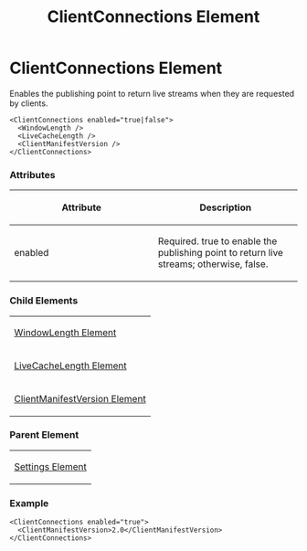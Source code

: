﻿---
title: ClientConnections Element
TOCTitle: ClientConnections Element
ms:assetid: d106d15a-9b41-4d62-b52d-5fcec1c54558
ms:mtpsurl: https://msdn.microsoft.com/en-us/library/Hh547062(v=VS.90)
ms:contentKeyID: 37836903
ms.date: 05/02/2012
mtps_version: v=VS.90
---

# ClientConnections Element

Enables the publishing point to return live streams when they are requested by clients.

    <ClientConnections enabled="true|false">
      <WindowLength />
      <LiveCacheLength />
      <ClientManifestVersion />
    </ClientConnections>

### Attributes

<table>
<colgroup>
<col style="width: 50%" />
<col style="width: 50%" />
</colgroup>
<thead>
<tr class="header">
<th><p>Attribute</p></th>
<th><p>Description</p></th>
</tr>
</thead>
<tbody>
<tr class="odd">
<td><p>enabled</p></td>
<td><p>Required. true to enable the publishing point to return live streams; otherwise, false.</p></td>
</tr>
</tbody>
</table>


### Child Elements

<table>
<colgroup>
<col style="width: 100%" />
</colgroup>
<tbody>
<tr class="odd">
<td><p><a href="windowlength-element.md">WindowLength Element</a></p></td>
</tr>
<tr class="even">
<td><p><a href="livecachelength-element.md">LiveCacheLength Element</a></p></td>
</tr>
<tr class="odd">
<td><p><a href="clientmanifestversion-element.md">ClientManifestVersion Element</a></p></td>
</tr>
</tbody>
</table>


### Parent Element

<table>
<colgroup>
<col style="width: 100%" />
</colgroup>
<tbody>
<tr class="odd">
<td><p><a href="settings-element.md">Settings Element</a></p></td>
</tr>
</tbody>
</table>


### Example

    <ClientConnections enabled="true">
      <ClientManifestVersion>2.0</ClientManifestVersion>
    </ClientConnections>

